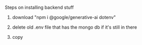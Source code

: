 Steps on installing backend stuff

1. download "npm i @google/generative-ai dotenv"

2. delete old .env file that has the mongo db if it's still in there

3. copy
